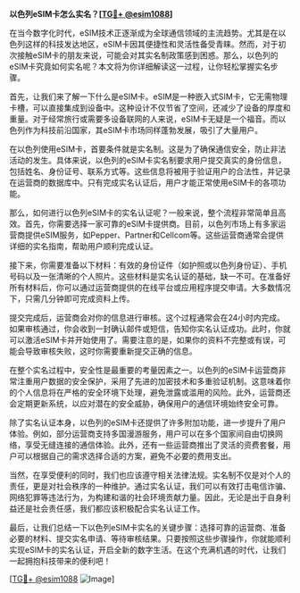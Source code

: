 **以色列eSIM卡怎么实名？[[TG💪+ @esim1088](https://t.me/s/esim1088)]**

在当今数字化时代，eSIM技术正逐渐成为全球通信领域的主流趋势。尤其是在以色列这样的科技发达地区，eSIM卡因其便捷性和灵活性备受青睐。然而，对于初次接触eSIM卡的朋友来说，可能会对其实名制政策感到困惑。那么，以色列的eSIM卡究竟如何实名呢？本文将为你详细解读这一过程，让你轻松掌握实名步骤。

首先，让我们来了解一下什么是eSIM卡。eSIM是一种嵌入式SIM卡，它无需物理卡槽，可以直接集成到设备中。这种设计不仅节省了空间，还减少了设备的厚度和重量。对于经常旅行或需要多设备联网的人来说，eSIM卡无疑是一个福音。而以色列作为科技前沿国家，其eSIM卡市场同样蓬勃发展，吸引了大量用户。

在以色列使用eSIM卡，首要条件就是实名制。这是为了确保通信安全，防止非法活动的发生。具体来说，以色列的eSIM卡实名制要求用户提交真实的身份信息，包括姓名、身份证号、联系方式等。这些信息将被用于验证用户的合法性，并记录在运营商的数据库中。只有完成实名认证后，用户才能正常使用eSIM卡的各项功能。

那么，如何进行以色列eSIM卡的实名认证呢？一般来说，整个流程非常简单且高效。首先，你需要选择一家可靠的eSIM卡提供商。目前，以色列市场上有多家运营商提供eSIM服务，如Pepper、Partner和Cellcom等。这些运营商通常会提供详细的实名指南，帮助用户顺利完成认证。

接下来，你需要准备以下材料：有效的身份证件（如护照或以色列身份证）、手机号码以及一张清晰的个人照片。这些材料是实名认证的基础，缺一不可。在准备好所有材料后，你可以通过运营商提供的在线平台或应用程序提交申请。大多数情况下，只需几分钟即可完成资料上传。

提交完成后，运营商会对你的信息进行审核。这个过程通常会在24小时内完成。如果审核通过，你会收到一封确认邮件或短信，告知你实名认证成功。此时，你就可以激活eSIM卡并开始使用了。需要注意的是，如果你的资料不完整或有误，可能会导致审核失败，这时你需要重新提交正确的信息。

在整个实名过程中，安全性是最重要的考量因素之一。以色列的eSIM卡运营商非常注重用户数据的安全保护，采用了先进的加密技术和多重验证机制。这意味着你的个人信息将在严格的安全环境下处理，避免泄露或滥用的风险。此外，运营商还会定期更新系统，以应对潜在的安全威胁，确保用户的通信环境始终安全可靠。

除了实名认证本身，以色列的eSIM卡还提供了许多附加功能，进一步提升了用户体验。例如，部分运营商支持多国漫游服务，用户可以在多个国家间自由切换网络，享受无缝连接的通信体验。此外，还有一些运营商推出了灵活的资费套餐，用户可以根据自己的需求选择合适的方案，避免不必要的费用支出。

当然，在享受便利的同时，我们也应该遵守相关法律法规。实名制不仅是对个人的责任，更是对社会秩序的一种维护。通过实名认证，我们可以有效打击电信诈骗、网络犯罪等违法行为，为构建和谐的社会环境贡献力量。因此，无论是出于自身利益还是社会责任感，我们都应该积极配合实名认证工作。

最后，让我们总结一下以色列eSIM卡实名的关键步骤：选择可靠的运营商、准备必要的材料、提交实名申请、等待审核结果。只要按照这些步骤操作，你就能顺利实现eSIM卡的实名认证，开启全新的数字生活。在这个充满机遇的时代，让我们一起拥抱科技带来的便利吧！

[[TG💪+ @esim1088](https://t.me/s/esim1088) ![Image](https://i.postimg.cc/4NQfJmqS/Snipaste-2025-05-13-00-14-12.png)]